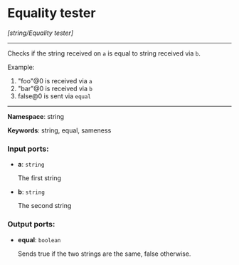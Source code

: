 # Equality tester

_[string/Equality tester]_

---

Checks if the string received on `a` is equal to string received via `b`.

Example:

1. "foo"@0 is received via `a`
2. "bar"@0 is received via `b`
3. false@0 is sent via `equal`

---

__Namespace__: string

__Keywords__: string, equal, sameness

### Input ports:

* __a__: ` string `

    The first string


* __b__: ` string `

    The second string

### Output ports:

* __equal__: ` boolean `

    Sends true if the two strings are the same, false otherwise.

